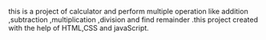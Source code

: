 this is a project of  calculator and  perform multiple operation like addition ,subtraction ,multiplication ,division and find remainder .this project created with the help of HTML,CSS and javaScript. 
